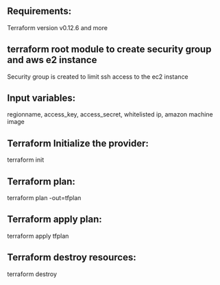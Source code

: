 Requirements:
--------------------------------------

Terraform version v0.12.6 and more


terraform root module to create security group and aws e2 instance
-----------------------------------------------------------------------

Security group is created to limit ssh access to the ec2 instance

Input variables:
------------------------

regionname, access_key, access_secret, whitelisted ip, amazon machine image



Terraform Initialize the provider:
-------------------------------------------------
terraform init


Terraform plan:
------------------------

terraform plan -out=tfplan


Terraform apply plan:
-----------------------------------

terraform apply tfplan



Terraform destroy resources:
-------------------------------------------

terraform destroy
